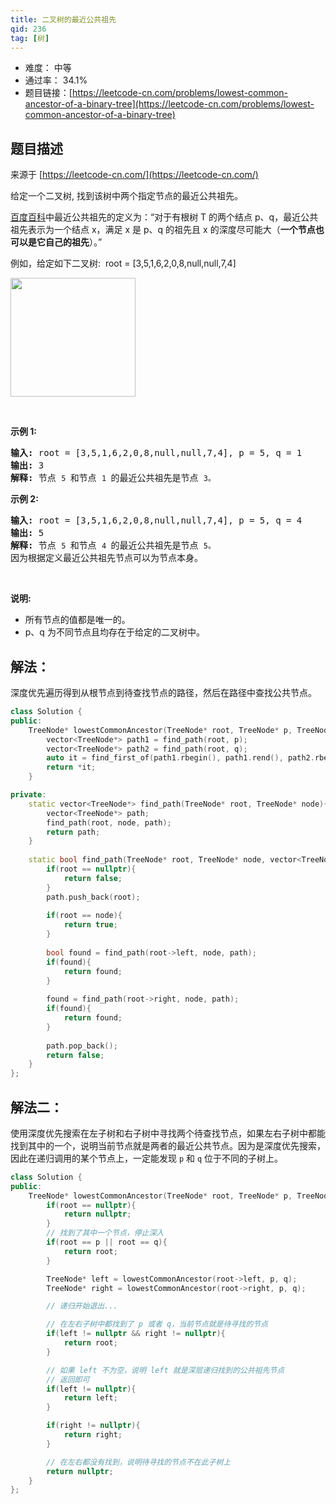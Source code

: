 ```yaml
---
title: 二叉树的最近公共祖先
qid: 236
tag: [树]
---
```


- 难度： 中等
- 通过率： 34.1%
- 题目链接：[https://leetcode-cn.com/problems/lowest-common-ancestor-of-a-binary-tree](https://leetcode-cn.com/problems/lowest-common-ancestor-of-a-binary-tree)


## 题目描述

来源于 [https://leetcode-cn.com/](https://leetcode-cn.com/)

<p>给定一个二叉树, 找到该树中两个指定节点的最近公共祖先。</p>

<p><a href="https://baike.baidu.com/item/%E6%9C%80%E8%BF%91%E5%85%AC%E5%85%B1%E7%A5%96%E5%85%88/8918834?fr=aladdin" target="_blank">百度百科</a>中最近公共祖先的定义为：&ldquo;对于有根树 T 的两个结点 p、q，最近公共祖先表示为一个结点 x，满足 x 是 p、q 的祖先且 x 的深度尽可能大（<strong>一个节点也可以是它自己的祖先</strong>）。&rdquo;</p>

<p>例如，给定如下二叉树:&nbsp; root =&nbsp;[3,5,1,6,2,0,8,null,null,7,4]</p>

<p><img alt="" src="https://assets.leetcode-cn.com/aliyun-lc-upload/uploads/2018/12/15/binarytree.png" style="height: 190px; width: 200px;"></p>

<p>&nbsp;</p>

<p><strong>示例 1:</strong></p>

<pre><strong>输入:</strong> root = [3,5,1,6,2,0,8,null,null,7,4], p = 5, q = 1
<strong>输出:</strong> 3
<strong>解释: </strong>节点 <code>5 </code>和节点 <code>1 </code>的最近公共祖先是节点 <code>3。</code>
</pre>

<p><strong>示例&nbsp;2:</strong></p>

<pre><strong>输入:</strong> root = [3,5,1,6,2,0,8,null,null,7,4], p = 5, q = 4
<strong>输出:</strong> 5
<strong>解释: </strong>节点 <code>5 </code>和节点 <code>4 </code>的最近公共祖先是节点 <code>5。</code>因为根据定义最近公共祖先节点可以为节点本身。
</pre>

<p>&nbsp;</p>

<p><strong>说明:</strong></p>

<ul>
	<li>所有节点的值都是唯一的。</li>
	<li>p、q 为不同节点且均存在于给定的二叉树中。</li>
</ul>


## 解法：

深度优先遍历得到从根节点到待查找节点的路径，然后在路径中查找公共节点。

```c++
class Solution {
public:
    TreeNode* lowestCommonAncestor(TreeNode* root, TreeNode* p, TreeNode* q) {
        vector<TreeNode*> path1 = find_path(root, p);
        vector<TreeNode*> path2 = find_path(root, q);
        auto it = find_first_of(path1.rbegin(), path1.rend(), path2.rbegin(), path2.rend());
        return *it;
    }

private:
    static vector<TreeNode*> find_path(TreeNode* root, TreeNode* node){
        vector<TreeNode*> path;
        find_path(root, node, path);
        return path;
    }
    
    static bool find_path(TreeNode* root, TreeNode* node, vector<TreeNode*>& path){
        if(root == nullptr){
            return false;
        }
        path.push_back(root);
        
        if(root == node){
            return true;
        }
        
        bool found = find_path(root->left, node, path);
        if(found){
            return found;
        }
        
        found = find_path(root->right, node, path);
        if(found){
            return found;
        }
        
        path.pop_back();
        return false;
    }
};
```

## 解法二：

使用深度优先搜索在左子树和右子树中寻找两个待查找节点，如果左右子树中都能找到其中的一个，说明当前节点就是两者的最近公共节点。因为是深度优先搜索，因此在递归调用的某个节点上，一定能发现 `p` 和 `q` 位于不同的子树上。

```c++
class Solution {
public:
    TreeNode* lowestCommonAncestor(TreeNode* root, TreeNode* p, TreeNode* q) {
        if(root == nullptr){
            return nullptr;
        }
        // 找到了其中一个节点，停止深入
        if(root == p || root == q){
            return root;
        }

        TreeNode* left = lowestCommonAncestor(root->left, p, q);
        TreeNode* right = lowestCommonAncestor(root->right, p, q);

        // 递归开始退出...

        // 在左右子树中都找到了 p 或者 q，当前节点就是待寻找的节点
        if(left != nullptr && right != nullptr){
            return root;
        }

        // 如果 left 不为空，说明 left 就是深层递归找到的公共祖先节点
        // 返回即可
        if(left != nullptr){
            return left;
        }

        if(right != nullptr){
            return right;
        }

        // 在左右都没有找到，说明待寻找的节点不在此子树上
        return nullptr;
    }
};
```